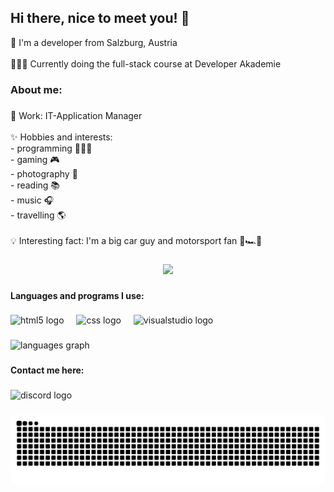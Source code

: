 ## Hi there, nice to meet you! 👋

<p align="left">📌 I'm a developer from Salzburg, Austria<br><br>👨🏻‍💻 Currently doing the full-stack course at Developer Akademie</p>

###

<h3 align="left">About me:</h3>

###

<p align="left">💼 Work: IT-Application Manager<br><br>✨ Hobbies and interests: <br>- programming 👨🏻‍💻<br>- gaming 🎮<br>- photography 📸<br>- reading 📚<br>- music 🎧<br>- travelling 🌎<br><br>💡 Interesting fact: I'm a big car guy and motorsport fan 🏁🏎️💨</p>

###

<div align="center">
  <img height="200" src="https://i.imgflip.com/65efzo.gif"  />
</div>

###

<h4 align="left">Languages and programs I use:</h4>

###

<div align="left">
  <img src="https://cdn.jsdelivr.net/gh/devicons/devicon/icons/html5/html5-original.svg" height="40" alt="html5 logo"  />
  <img width="12" />
  <img src="https://cdn.jsdelivr.net/gh/devicons/devicon/icons/css3/css3-original.svg" height="40" alt="css logo"  />
  <img width="12" />
  <img src="https://cdn.jsdelivr.net/gh/devicons/devicon/icons/visualstudio/visualstudio-plain.svg" height="40" alt="visualstudio logo"  />
</div>

###

<div align="left">
  <img src="https://github-readme-stats.vercel.app/api/top-langs?username=ivanovsergey172&locale=en&hide_title=false&layout=compact&card_width=320&langs_count=5&theme=dracula&hide_border=false&order=2" height="150" alt="languages graph"  />
</div>

###

<h4 align="left">Contact me here:</h4>

###

<div align="left">
  <img src="https://raw.githubusercontent.com/maurodesouza/profile-readme-generator/master/src/assets/icons/social/discord/default.svg" width="52" height="40" alt="discord logo"  />
</div>

###

<img src="https://raw.githubusercontent.com/ivanovsergey172/ivanovsergey172/output/snake.svg" alt="Snake animation" />

###
